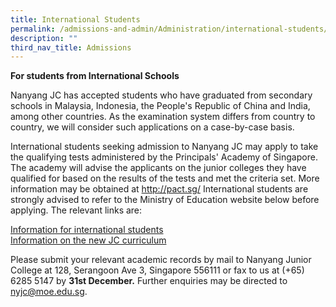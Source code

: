 ```yaml
---
title: International Students
permalink: /admissions-and-admin/Administration/international-students/
description: ""
third_nav_title: Admissions
---
```



**For students from International Schools**

Nanyang JC has accepted students who have graduated from secondary schools in Malaysia, Indonesia, the People's Republic of China and India, among other countries. As the examination system differs from country to country, we will consider such applications on a case-by-case basis.

International students seeking admission to Nanyang JC may apply to take the qualifying tests administered by the Principals' Academy of Singapore. The academy will advise the applicants on the junior colleges they have qualified for based on the results of the tests and met the criteria set. More information may be obtained at http://pact.sg/
International students are strongly advised to refer to the Ministry of Education website below before applying. The relevant links are:

[Information for international students](https://www.moe.gov.sg/international-students)<br>
[Information on the new JC curriculum](https://www.moe.gov.sg/post-secondary/a-level-curriculum-and-subject-syllabuses)

Please submit your relevant academic records by mail to Nanyang Junior College at 128, Serangoon Ave 3, Singapore 556111 or fax to us at (+65) 6285 5147 by **31st December.** Further enquiries may be directed to nyjc@moe.edu.sg.
